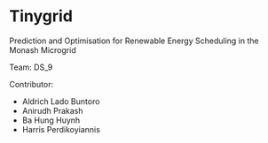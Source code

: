 # Tinygrid

Prediction and Optimisation for Renewable Energy Scheduling in the Monash Microgrid

Team: DS_9

Contributor: 
- Aldrich Lado Buntoro
- Anirudh Prakash
- Ba Hung Huynh
- Harris Perdikoyiannis
